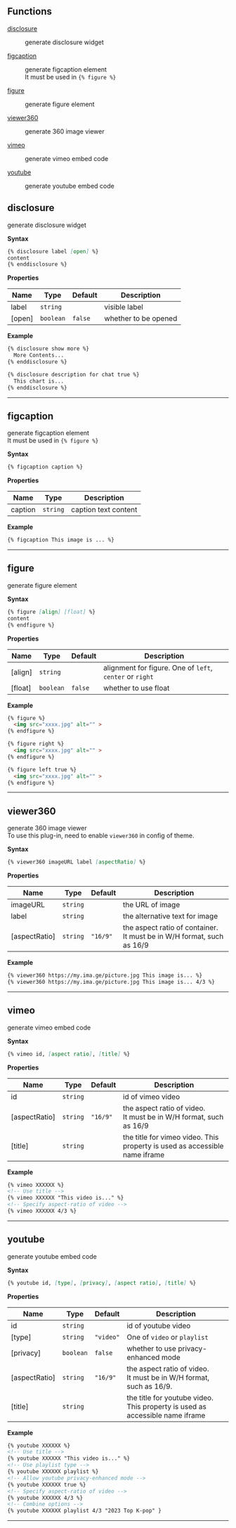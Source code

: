 ## Functions

<dl>
<dt><a href="#disclosure">disclosure</a></dt>
<dd><p>generate disclosure widget</p>
</dd>
<dt><a href="#figcaption">figcaption</a></dt>
<dd><p>generate figcaption element <br>
It must be used in <code>{% figure %}</code></p>
</dd>
<dt><a href="#figure">figure</a></dt>
<dd><p>generate figure element</p>
</dd>
<dt><a href="#viewer360">viewer360</a></dt>
<dd><p>generate 360 image viewer</p>
</dd>
<dt><a href="#vimeo">vimeo</a></dt>
<dd><p>generate vimeo embed code</p>
</dd>
<dt><a href="#youtube">youtube</a></dt>
<dd><p>generate youtube embed code</p>
</dd>
</dl>

<a name="disclosure"></a>

## disclosure
generate disclosure widget

**Syntax**
```markdown
{% disclosure label [open] %}
content
{% enddisclosure %}
```

**Properties**

| Name | Type | Default | Description |
| --- | --- | --- | --- |
| label | <code>string</code> |  | visible label |
| [open] | <code>boolean</code> | <code>false</code> | whether to be opened |

**Example**
```markdown
{% disclosure show more %}
  More Contents...
{% enddisclosure %}

{% disclosure description for chat true %}
  This chart is...
{% enddisclosure %}
```

* * *

<a name="figcaption"></a>

## figcaption
generate figcaption element <br>
It must be used in `{% figure %}`

**Syntax**
```markdown
{% figcaption caption %}
```

**Properties**

| Name | Type | Description |
| --- | --- | --- |
| caption | <code>string</code> | caption text content |

**Example**
```markdown
{% figcaption This image is ... %}
```

* * *

<a name="figure"></a>

## figure
generate figure element

**Syntax**
```markdown
{% figure [align] [float] %}
content
{% endfigure %}
```

**Properties**

| Name | Type | Default | Description |
| --- | --- | --- | --- |
| [align] | <code>string</code> |  | alignment for figure. One of `left`, `center` or `right` |
| [float] | <code>boolean</code> | <code>false</code> | whether to use float |

**Example**
```markdown
{% figure %}
  <img src="xxxx.jpg" alt="" >
{% endfigure %}

{% figure right %}
  <img src="xxxx.jpg" alt="" >
{% endfigure %}

{% figure left true %}
  <img src="xxxx.jpg" alt="" >
{% endfigure %}
```

* * *

<a name="viewer360"></a>

## viewer360
generate 360 image viewer <br>
To use this plug-in, need to enable `viewer360` in config of theme.

**Syntax**
```markdown
{% viewer360 imageURL label [aspectRatio] %}
```

**Properties**

| Name | Type | Default | Description |
| --- | --- | --- | --- |
| imageURL | <code>string</code> |  | the URL of image |
| label | <code>string</code> |  | the alternative text for image |
| [aspectRatio] | <code>string</code> | <code>&quot;16/9&quot;</code> | the aspect ratio of container.<br>It must be in W/H format, such as 16/9 |

**Example**
```markdown
{% viewer360 https://my.ima.ge/picture.jpg This image is... %}
{% viewer360 https://my.ima.ge/picture.jpg This image is... 4/3 %}
```

* * *

<a name="vimeo"></a>

## vimeo
generate vimeo embed code

**Syntax**
```markdown
{% vimeo id, [aspect ratio], [title] %}
```

**Properties**

| Name | Type | Default | Description |
| --- | --- | --- | --- |
| id | <code>string</code> |  | id of vimeo video |
| [aspectRatio] | <code>string</code> | <code>&quot;16/9&quot;</code> | the aspect ratio of video. <br>It must be in W/H format, such as 16/9 |
| [title] | <code>string</code> |  | the title for vimeo video. This property is used as accessible name iframe |

**Example**
```markdown
{% vimeo XXXXXX %}
<!-- Use title -->
{% vimeo XXXXXX "This video is..." %}
<!-- Specify aspect-ratio of video -->
{% vimeo XXXXXX 4/3 %}
```

* * *

<a name="youtube"></a>

## youtube
generate youtube embed code

**Syntax**
```markdown
{% youtube id, [type], [privacy], [aspect ratio], [title] %}
```

**Properties**

| Name | Type | Default | Description |
| --- | --- | --- | --- |
| id | <code>string</code> |  | id of youtube video |
| [type] | <code>string</code> | <code>&quot;video&quot;</code> | One of `video` or `playlist` |
| [privacy] | <code>boolean</code> | <code>false</code> | whether to use privacy-enhanced mode |
| [aspectRatio] | <code>string</code> | <code>&quot;16/9&quot;</code> | the aspect ratio of video.<br> It must be in W/H format, such as 16/9. |
| [title] | <code>string</code> |  | the title for youtube video. This property is used as accessible name iframe |

**Example**
```markdown
{% youtube XXXXXX %}
<!-- Use title -->
{% youtube XXXXXX "This video is..." %}
<!-- Use playlist type -->
{% youtube XXXXXX playlist %}
<!-- Allow youtube privacy-enhanced mode -->
{% youtube XXXXXX true %}
<!-- Specify aspect-ratio of video -->
{% youtube XXXXXX 4/3 %}
<!-- Combine options -->
{% youtube XXXXXX playlist 4/3 "2023 Top K-pop" }
```

* * *
